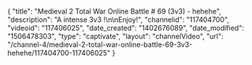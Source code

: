 {
    "title": "Medieval 2 Total War Online Battle # 69 (3v3) - hehehe",
    "description": "A intense 3v3 !\n\nEnjoy!",
    "channelid": "117404700",
    "videoid": "117406025",
    "date_created": "1402676089",
    "date_modified": "1506478303",
    "type": "captivate",
    "layout": "channelVideo",
    "url": "\/channel-4\/medieval-2-total-war-online-battle-69-3v3-hehehe\/117404700-117406025"
}